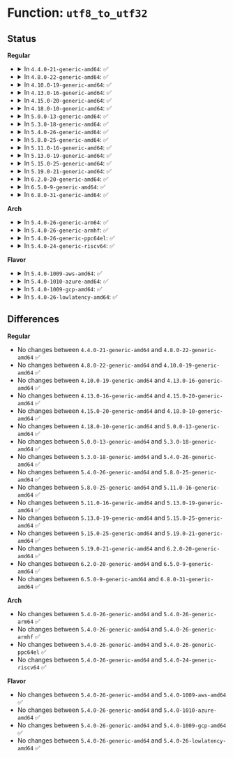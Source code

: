 # Function: <code>utf8_to_utf32</code>

## Status
<b>Regular</b>
<ul>
<li>
<details>
<summary>In <code>4.4.0-21-generic-amd64</code>: ✅</summary>

```c
int utf8_to_utf32(const u8 * s, int inlen, unicode_t * pu)
```

```json
{
  "name": "utf8_to_utf32",
  "collision_type": "Unique Global",
  "inline_type": "No",
  "funcs": [
    {
      "addr": 18446744071582043952,
      "name": "utf8_to_utf32",
      "external": true,
      "loc": "fs/nls/nls_base.c:55",
      "file": "fs/nls/nls_base.c",
      "inline": "seen, unknown",
      "caller_inline": [],
      "caller_func": [
        "fs/nls/nls_base.c:utf8s_to_utf16s"
      ]
    }
  ],
  "symbols": [
    {
      "addr": 18446744071582043952,
      "name": "utf8_to_utf32",
      "section": ".text",
      "bind": "STB_GLOBAL",
      "size": 191
    }
  ]
}
```
</details>
</li>
<li>
<details>
<summary>In <code>4.8.0-22-generic-amd64</code>: ✅</summary>

```c
int utf8_to_utf32(const u8 * s, int inlen, unicode_t * pu)
```

```json
{
  "name": "utf8_to_utf32",
  "collision_type": "Unique Global",
  "inline_type": "No",
  "funcs": [
    {
      "addr": 18446744071582257680,
      "name": "utf8_to_utf32",
      "external": true,
      "loc": "fs/nls/nls_base.c:55",
      "file": "fs/nls/nls_base.c",
      "inline": "seen, unknown",
      "caller_inline": [],
      "caller_func": [
        "fs/nls/nls_base.c:utf8s_to_utf16s"
      ]
    }
  ],
  "symbols": [
    {
      "addr": 18446744071582257680,
      "name": "utf8_to_utf32",
      "section": ".text",
      "bind": "STB_GLOBAL",
      "size": 191
    }
  ]
}
```
</details>
</li>
<li>
<details>
<summary>In <code>4.10.0-19-generic-amd64</code>: ✅</summary>

```c
int utf8_to_utf32(const u8 * s, int inlen, unicode_t * pu)
```

```json
{
  "name": "utf8_to_utf32",
  "collision_type": "Unique Global",
  "inline_type": "No",
  "funcs": [
    {
      "addr": 18446744071582347360,
      "name": "utf8_to_utf32",
      "external": true,
      "loc": "fs/nls/nls_base.c:55",
      "file": "fs/nls/nls_base.c",
      "inline": "seen, unknown",
      "caller_inline": [],
      "caller_func": [
        "fs/nls/nls_base.c:utf8s_to_utf16s"
      ]
    }
  ],
  "symbols": [
    {
      "addr": 18446744071582347360,
      "name": "utf8_to_utf32",
      "section": ".text",
      "bind": "STB_GLOBAL",
      "size": 191
    }
  ]
}
```
</details>
</li>
<li>
<details>
<summary>In <code>4.13.0-16-generic-amd64</code>: ✅</summary>

```c
int utf8_to_utf32(const u8 * s, int inlen, unicode_t * pu)
```

```json
{
  "name": "utf8_to_utf32",
  "collision_type": "Unique Global",
  "inline_type": "No",
  "funcs": [
    {
      "addr": 18446744071582432352,
      "name": "utf8_to_utf32",
      "external": true,
      "loc": "fs/nls/nls_base.c:55",
      "file": "fs/nls/nls_base.c",
      "inline": "seen, unknown",
      "caller_inline": [],
      "caller_func": [
        "fs/nls/nls_base.c:utf8s_to_utf16s"
      ]
    }
  ],
  "symbols": [
    {
      "addr": 18446744071582432352,
      "name": "utf8_to_utf32",
      "section": ".text",
      "bind": "STB_GLOBAL",
      "size": 191
    }
  ]
}
```
</details>
</li>
<li>
<details>
<summary>In <code>4.15.0-20-generic-amd64</code>: ✅</summary>

```c
int utf8_to_utf32(const u8 * s, int inlen, unicode_t * pu)
```

```json
{
  "name": "utf8_to_utf32",
  "collision_type": "Unique Global",
  "inline_type": "No",
  "funcs": [
    {
      "addr": 18446744071582582848,
      "name": "utf8_to_utf32",
      "external": true,
      "loc": "fs/nls/nls_base.c:55",
      "file": "fs/nls/nls_base.c",
      "inline": "seen, unknown",
      "caller_inline": [],
      "caller_func": [
        "fs/nls/nls_base.c:utf8s_to_utf16s"
      ]
    }
  ],
  "symbols": [
    {
      "addr": 18446744071582582848,
      "name": "utf8_to_utf32",
      "section": ".text",
      "bind": "STB_GLOBAL",
      "size": 191
    }
  ]
}
```
</details>
</li>
<li>
<details>
<summary>In <code>4.18.0-10-generic-amd64</code>: ✅</summary>

```c
int utf8_to_utf32(const u8 * s, int inlen, unicode_t * pu)
```

```json
{
  "name": "utf8_to_utf32",
  "collision_type": "Unique Global",
  "inline_type": "No",
  "funcs": [
    {
      "addr": 18446744071582775376,
      "name": "utf8_to_utf32",
      "external": true,
      "loc": "fs/nls/nls_base.c:55",
      "file": "fs/nls/nls_base.c",
      "inline": "seen, unknown",
      "caller_inline": [],
      "caller_func": [
        "fs/nls/nls_base.c:utf8s_to_utf16s"
      ]
    }
  ],
  "symbols": [
    {
      "addr": 18446744071582775376,
      "name": "utf8_to_utf32",
      "section": ".text",
      "bind": "STB_GLOBAL",
      "size": 198
    }
  ]
}
```
</details>
</li>
<li>
<details>
<summary>In <code>5.0.0-13-generic-amd64</code>: ✅</summary>

```c
int utf8_to_utf32(const u8 * s, int inlen, unicode_t * pu)
```

```json
{
  "name": "utf8_to_utf32",
  "collision_type": "Unique Global",
  "inline_type": "No",
  "funcs": [
    {
      "addr": 18446744071582879328,
      "name": "utf8_to_utf32",
      "external": true,
      "loc": "fs/nls/nls_base.c:55",
      "file": "fs/nls/nls_base.c",
      "inline": "seen, unknown",
      "caller_inline": [],
      "caller_func": [
        "fs/nls/nls_base.c:utf8s_to_utf16s"
      ]
    }
  ],
  "symbols": [
    {
      "addr": 18446744071582879328,
      "name": "utf8_to_utf32",
      "section": ".text",
      "bind": "STB_GLOBAL",
      "size": 198
    }
  ]
}
```
</details>
</li>
<li>
<details>
<summary>In <code>5.3.0-18-generic-amd64</code>: ✅</summary>

```c
int utf8_to_utf32(const u8 * s, int inlen, unicode_t * pu)
```

```json
{
  "name": "utf8_to_utf32",
  "collision_type": "Unique Global",
  "inline_type": "No",
  "funcs": [
    {
      "addr": 18446744071583053760,
      "name": "utf8_to_utf32",
      "external": true,
      "loc": "fs/nls/nls_base.c:55",
      "file": "fs/nls/nls_base.c",
      "inline": "seen, unknown",
      "caller_inline": [],
      "caller_func": [
        "fs/nls/nls_base.c:utf8s_to_utf16s"
      ]
    }
  ],
  "symbols": [
    {
      "addr": 18446744071583053760,
      "name": "utf8_to_utf32",
      "section": ".text",
      "bind": "STB_GLOBAL",
      "size": 150
    }
  ]
}
```
</details>
</li>
<li>
<details>
<summary>In <code>5.4.0-26-generic-amd64</code>: ✅</summary>

```c
int utf8_to_utf32(const u8 * s, int inlen, unicode_t * pu)
```

```json
{
  "name": "utf8_to_utf32",
  "collision_type": "Unique Global",
  "inline_type": "No",
  "funcs": [
    {
      "addr": 18446744071583160176,
      "name": "utf8_to_utf32",
      "external": true,
      "loc": "fs/nls/nls_base.c:55",
      "file": "fs/nls/nls_base.c",
      "inline": "seen, unknown",
      "caller_inline": [],
      "caller_func": [
        "fs/nls/nls_base.c:utf8s_to_utf16s"
      ]
    }
  ],
  "symbols": [
    {
      "addr": 18446744071583160176,
      "name": "utf8_to_utf32",
      "section": ".text",
      "bind": "STB_GLOBAL",
      "size": 150
    }
  ]
}
```
</details>
</li>
<li>
<details>
<summary>In <code>5.8.0-25-generic-amd64</code>: ✅</summary>

```c
int utf8_to_utf32(const u8 * s, int inlen, unicode_t * pu)
```

```json
{
  "name": "utf8_to_utf32",
  "collision_type": "Unique Global",
  "inline_type": "No",
  "funcs": [
    {
      "addr": 18446744071583482704,
      "name": "utf8_to_utf32",
      "external": true,
      "loc": "fs/nls/nls_base.c:55",
      "file": "fs/nls/nls_base.c",
      "inline": "seen, unknown",
      "caller_inline": [],
      "caller_func": [
        "fs/nls/nls_base.c:utf8s_to_utf16s"
      ]
    }
  ],
  "symbols": [
    {
      "addr": 18446744071583482704,
      "name": "utf8_to_utf32",
      "section": ".text",
      "bind": "STB_GLOBAL",
      "size": 155
    }
  ]
}
```
</details>
</li>
<li>
<details>
<summary>In <code>5.11.0-16-generic-amd64</code>: ✅</summary>

```c
int utf8_to_utf32(const u8 * s, int inlen, unicode_t * pu)
```

```json
{
  "name": "utf8_to_utf32",
  "collision_type": "Unique Global",
  "inline_type": "No",
  "funcs": [
    {
      "addr": 18446744071583590960,
      "name": "utf8_to_utf32",
      "external": true,
      "loc": "fs/nls/nls_base.c:55",
      "file": "fs/nls/nls_base.c",
      "inline": "seen, unknown",
      "caller_inline": [],
      "caller_func": [
        "fs/nls/nls_base.c:utf8s_to_utf16s"
      ]
    }
  ],
  "symbols": [
    {
      "addr": 18446744071583590960,
      "name": "utf8_to_utf32",
      "section": ".text",
      "bind": "STB_GLOBAL",
      "size": 155
    }
  ]
}
```
</details>
</li>
<li>
<details>
<summary>In <code>5.13.0-19-generic-amd64</code>: ✅</summary>

```c
int utf8_to_utf32(const u8 * s, int inlen, unicode_t * pu)
```

```json
{
  "name": "utf8_to_utf32",
  "collision_type": "Unique Global",
  "inline_type": "No",
  "funcs": [
    {
      "addr": 18446744071583614048,
      "name": "utf8_to_utf32",
      "external": true,
      "loc": "fs/nls/nls_base.c:55",
      "file": "fs/nls/nls_base.c",
      "inline": "seen, unknown",
      "caller_inline": [],
      "caller_func": [
        "fs/nls/nls_base.c:utf8s_to_utf16s"
      ]
    }
  ],
  "symbols": [
    {
      "addr": 18446744071583614048,
      "name": "utf8_to_utf32",
      "section": ".text",
      "bind": "STB_GLOBAL",
      "size": 149
    }
  ]
}
```
</details>
</li>
<li>
<details>
<summary>In <code>5.15.0-25-generic-amd64</code>: ✅</summary>

```c
int utf8_to_utf32(const u8 * s, int inlen, unicode_t * pu)
```

```json
{
  "name": "utf8_to_utf32",
  "collision_type": "Unique Global",
  "inline_type": "No",
  "funcs": [
    {
      "addr": 18446744071583972464,
      "name": "utf8_to_utf32",
      "external": true,
      "loc": "fs/nls/nls_base.c:55",
      "file": "fs/nls/nls_base.c",
      "inline": "seen, unknown",
      "caller_inline": [],
      "caller_func": [
        "fs/nls/nls_base.c:utf8s_to_utf16s"
      ]
    }
  ],
  "symbols": [
    {
      "addr": 18446744071583972464,
      "name": "utf8_to_utf32",
      "section": ".text",
      "bind": "STB_GLOBAL",
      "size": 149
    }
  ]
}
```
</details>
</li>
<li>
<details>
<summary>In <code>5.19.0-21-generic-amd64</code>: ✅</summary>

```c
int utf8_to_utf32(const u8 * s, int inlen, unicode_t * pu)
```

```json
{
  "name": "utf8_to_utf32",
  "collision_type": "Unique Global",
  "inline_type": "No",
  "funcs": [
    {
      "addr": 18446744071584555152,
      "name": "utf8_to_utf32",
      "external": true,
      "loc": "fs/nls/nls_base.c:55",
      "file": "fs/nls/nls_base.c",
      "inline": "seen, unknown",
      "caller_inline": [],
      "caller_func": [
        "fs/nls/nls_base.c:utf8s_to_utf16s"
      ]
    }
  ],
  "symbols": [
    {
      "addr": 18446744071584555152,
      "name": "utf8_to_utf32",
      "section": ".text",
      "bind": "STB_GLOBAL",
      "size": 182
    }
  ]
}
```
</details>
</li>
<li>
<details>
<summary>In <code>6.2.0-20-generic-amd64</code>: ✅</summary>

```c
int utf8_to_utf32(const u8 * s, int inlen, unicode_t * pu)
```

```json
{
  "name": "utf8_to_utf32",
  "collision_type": "Unique Global",
  "inline_type": "No",
  "funcs": [
    {
      "addr": 18446744071585232144,
      "name": "utf8_to_utf32",
      "external": true,
      "loc": "fs/nls/nls_base.c:55",
      "file": "fs/nls/nls_base.c",
      "inline": "seen, unknown",
      "caller_inline": [],
      "caller_func": [
        "fs/nls/nls_base.c:utf8s_to_utf16s"
      ]
    }
  ],
  "symbols": [
    {
      "addr": 18446744071585232144,
      "name": "utf8_to_utf32",
      "section": ".text",
      "bind": "STB_GLOBAL",
      "size": 182
    }
  ]
}
```
</details>
</li>
<li>
<details>
<summary>In <code>6.5.0-9-generic-amd64</code>: ✅</summary>

```c
int utf8_to_utf32(const u8 * s, int inlen, unicode_t * pu)
```

```json
{
  "name": "utf8_to_utf32",
  "collision_type": "Unique Global",
  "inline_type": "No",
  "funcs": [
    {
      "addr": 18446744071585461728,
      "name": "utf8_to_utf32",
      "external": true,
      "loc": "fs/nls/nls_base.c:55",
      "file": "fs/nls/nls_base.c",
      "inline": "seen, unknown",
      "caller_inline": [],
      "caller_func": [
        "fs/nls/nls_base.c:utf8s_to_utf16s"
      ]
    }
  ],
  "symbols": [
    {
      "addr": 18446744071585461728,
      "name": "utf8_to_utf32",
      "section": ".text",
      "bind": "STB_GLOBAL",
      "size": 182
    }
  ]
}
```
</details>
</li>
<li>
<details>
<summary>In <code>6.8.0-31-generic-amd64</code>: ✅</summary>

```c
int utf8_to_utf32(const u8 * s, int inlen, unicode_t * pu)
```

```json
{
  "name": "utf8_to_utf32",
  "collision_type": "Unique Global",
  "inline_type": "No",
  "funcs": [
    {
      "addr": 18446744071585696704,
      "name": "utf8_to_utf32",
      "external": true,
      "loc": "fs/nls/nls_base.c:55",
      "file": "fs/nls/nls_base.c",
      "inline": "seen, unknown",
      "caller_inline": [],
      "caller_func": [
        "fs/nls/nls_base.c:utf8s_to_utf16s"
      ]
    }
  ],
  "symbols": [
    {
      "addr": 18446744071585696704,
      "name": "utf8_to_utf32",
      "section": ".text",
      "bind": "STB_GLOBAL",
      "size": 182
    }
  ]
}
```
</details>
</li>
</ul>
<b>Arch</b>
<ul>
<li>
<details>
<summary>In <code>5.4.0-26-generic-arm64</code>: ✅</summary>

```c
int utf8_to_utf32(const u8 * s, int inlen, unicode_t * pu)
```

```json
{
  "name": "utf8_to_utf32",
  "collision_type": "Unique Global",
  "inline_type": "No",
  "funcs": [
    {
      "addr": 18446603336494871648,
      "name": "utf8_to_utf32",
      "external": true,
      "loc": "fs/nls/nls_base.c:55",
      "file": "fs/nls/nls_base.c",
      "inline": "seen, unknown",
      "caller_inline": [],
      "caller_func": [
        "fs/nls/nls_base.c:utf8s_to_utf16s"
      ]
    }
  ],
  "symbols": [
    {
      "addr": 18446603336494871648,
      "name": "utf8_to_utf32",
      "section": ".text",
      "bind": "STB_GLOBAL",
      "size": 208
    }
  ]
}
```
</details>
</li>
<li>
<details>
<summary>In <code>5.4.0-26-generic-armhf</code>: ✅</summary>

```c
int utf8_to_utf32(const u8 * s, int inlen, unicode_t * pu)
```

```json
{
  "name": "utf8_to_utf32",
  "collision_type": "Unique Global",
  "inline_type": "No",
  "funcs": [
    {
      "addr": 3228287880,
      "name": "utf8_to_utf32",
      "external": true,
      "loc": "fs/nls/nls_base.c:55",
      "file": "fs/nls/nls_base.c",
      "inline": "seen, unknown",
      "caller_inline": [],
      "caller_func": [
        "fs/nls/nls_base.c:utf8s_to_utf16s"
      ]
    }
  ],
  "symbols": [
    {
      "addr": 3228287880,
      "name": "utf8_to_utf32",
      "section": ".text",
      "bind": "STB_GLOBAL",
      "size": 172
    }
  ]
}
```
</details>
</li>
<li>
<details>
<summary>In <code>5.4.0-26-generic-ppc64el</code>: ✅</summary>

```c
int utf8_to_utf32(const u8 * s, int inlen, unicode_t * pu)
```

```json
{
  "name": "utf8_to_utf32",
  "collision_type": "Unique Global",
  "inline_type": "No",
  "funcs": [
    {
      "addr": 13835058055288728592,
      "name": "utf8_to_utf32",
      "external": true,
      "loc": "fs/nls/nls_base.c:55",
      "file": "fs/nls/nls_base.c",
      "inline": "seen, unknown",
      "caller_inline": [],
      "caller_func": [
        "fs/nls/nls_base.c:utf8s_to_utf16s"
      ]
    }
  ],
  "symbols": [
    {
      "addr": 13835058055288728592,
      "name": "utf8_to_utf32",
      "section": ".text",
      "bind": "STB_GLOBAL",
      "size": 252
    }
  ]
}
```
</details>
</li>
<li>
<details>
<summary>In <code>5.4.0-24-generic-riscv64</code>: ✅</summary>

```c
int utf8_to_utf32(const u8 * s, int inlen, unicode_t * pu)
```

```json
{
  "name": "utf8_to_utf32",
  "collision_type": "Unique Global",
  "inline_type": "No",
  "funcs": [
    {
      "addr": 18446743936274190564,
      "name": "utf8_to_utf32",
      "external": true,
      "loc": "fs/nls/nls_base.c:55",
      "file": "fs/nls/nls_base.c",
      "inline": "seen, unknown",
      "caller_inline": [],
      "caller_func": [
        "fs/nls/nls_base.c:utf8s_to_utf16s"
      ]
    }
  ],
  "symbols": [
    {
      "addr": 18446743936274190564,
      "name": "utf8_to_utf32",
      "section": ".text",
      "bind": "STB_GLOBAL",
      "size": 174
    }
  ]
}
```
</details>
</li>
</ul>
<b>Flavor</b>
<ul>
<li>
<details>
<summary>In <code>5.4.0-1009-aws-amd64</code>: ✅</summary>

```c
int utf8_to_utf32(const u8 * s, int inlen, unicode_t * pu)
```

```json
{
  "name": "utf8_to_utf32",
  "collision_type": "Unique Global",
  "inline_type": "No",
  "funcs": [
    {
      "addr": 18446744071583128912,
      "name": "utf8_to_utf32",
      "external": true,
      "loc": "fs/nls/nls_base.c:55",
      "file": "fs/nls/nls_base.c",
      "inline": "seen, unknown",
      "caller_inline": [],
      "caller_func": [
        "fs/nls/nls_base.c:utf8s_to_utf16s"
      ]
    }
  ],
  "symbols": [
    {
      "addr": 18446744071583128912,
      "name": "utf8_to_utf32",
      "section": ".text",
      "bind": "STB_GLOBAL",
      "size": 150
    }
  ]
}
```
</details>
</li>
<li>
<details>
<summary>In <code>5.4.0-1010-azure-amd64</code>: ✅</summary>

```c
int utf8_to_utf32(const u8 * s, int inlen, unicode_t * pu)
```

```json
{
  "name": "utf8_to_utf32",
  "collision_type": "Unique Global",
  "inline_type": "No",
  "funcs": [
    {
      "addr": 18446744071583066064,
      "name": "utf8_to_utf32",
      "external": true,
      "loc": "fs/nls/nls_base.c:55",
      "file": "fs/nls/nls_base.c",
      "inline": "seen, unknown",
      "caller_inline": [],
      "caller_func": [
        "fs/nls/nls_base.c:utf8s_to_utf16s"
      ]
    }
  ],
  "symbols": [
    {
      "addr": 18446744071583066064,
      "name": "utf8_to_utf32",
      "section": ".text",
      "bind": "STB_GLOBAL",
      "size": 150
    }
  ]
}
```
</details>
</li>
<li>
<details>
<summary>In <code>5.4.0-1009-gcp-amd64</code>: ✅</summary>

```c
int utf8_to_utf32(const u8 * s, int inlen, unicode_t * pu)
```

```json
{
  "name": "utf8_to_utf32",
  "collision_type": "Unique Global",
  "inline_type": "No",
  "funcs": [
    {
      "addr": 18446744071583117520,
      "name": "utf8_to_utf32",
      "external": true,
      "loc": "fs/nls/nls_base.c:55",
      "file": "fs/nls/nls_base.c",
      "inline": "seen, unknown",
      "caller_inline": [],
      "caller_func": [
        "fs/nls/nls_base.c:utf8s_to_utf16s"
      ]
    }
  ],
  "symbols": [
    {
      "addr": 18446744071583117520,
      "name": "utf8_to_utf32",
      "section": ".text",
      "bind": "STB_GLOBAL",
      "size": 150
    }
  ]
}
```
</details>
</li>
<li>
<details>
<summary>In <code>5.4.0-26-lowlatency-amd64</code>: ✅</summary>

```c
int utf8_to_utf32(const u8 * s, int inlen, unicode_t * pu)
```

```json
{
  "name": "utf8_to_utf32",
  "collision_type": "Unique Global",
  "inline_type": "No",
  "funcs": [
    {
      "addr": 18446744071583206736,
      "name": "utf8_to_utf32",
      "external": true,
      "loc": "fs/nls/nls_base.c:55",
      "file": "fs/nls/nls_base.c",
      "inline": "seen, unknown",
      "caller_inline": [],
      "caller_func": [
        "fs/nls/nls_base.c:utf8s_to_utf16s"
      ]
    }
  ],
  "symbols": [
    {
      "addr": 18446744071583206736,
      "name": "utf8_to_utf32",
      "section": ".text",
      "bind": "STB_GLOBAL",
      "size": 150
    }
  ]
}
```
</details>
</li>
</ul>

## Differences
<b>Regular</b>
<ul>
<li>
No changes between <code>4.4.0-21-generic-amd64</code> and <code>4.8.0-22-generic-amd64</code> ✅
</li>
<li>
No changes between <code>4.8.0-22-generic-amd64</code> and <code>4.10.0-19-generic-amd64</code> ✅
</li>
<li>
No changes between <code>4.10.0-19-generic-amd64</code> and <code>4.13.0-16-generic-amd64</code> ✅
</li>
<li>
No changes between <code>4.13.0-16-generic-amd64</code> and <code>4.15.0-20-generic-amd64</code> ✅
</li>
<li>
No changes between <code>4.15.0-20-generic-amd64</code> and <code>4.18.0-10-generic-amd64</code> ✅
</li>
<li>
No changes between <code>4.18.0-10-generic-amd64</code> and <code>5.0.0-13-generic-amd64</code> ✅
</li>
<li>
No changes between <code>5.0.0-13-generic-amd64</code> and <code>5.3.0-18-generic-amd64</code> ✅
</li>
<li>
No changes between <code>5.3.0-18-generic-amd64</code> and <code>5.4.0-26-generic-amd64</code> ✅
</li>
<li>
No changes between <code>5.4.0-26-generic-amd64</code> and <code>5.8.0-25-generic-amd64</code> ✅
</li>
<li>
No changes between <code>5.8.0-25-generic-amd64</code> and <code>5.11.0-16-generic-amd64</code> ✅
</li>
<li>
No changes between <code>5.11.0-16-generic-amd64</code> and <code>5.13.0-19-generic-amd64</code> ✅
</li>
<li>
No changes between <code>5.13.0-19-generic-amd64</code> and <code>5.15.0-25-generic-amd64</code> ✅
</li>
<li>
No changes between <code>5.15.0-25-generic-amd64</code> and <code>5.19.0-21-generic-amd64</code> ✅
</li>
<li>
No changes between <code>5.19.0-21-generic-amd64</code> and <code>6.2.0-20-generic-amd64</code> ✅
</li>
<li>
No changes between <code>6.2.0-20-generic-amd64</code> and <code>6.5.0-9-generic-amd64</code> ✅
</li>
<li>
No changes between <code>6.5.0-9-generic-amd64</code> and <code>6.8.0-31-generic-amd64</code> ✅
</li>
</ul>
<b>Arch</b>
<ul>
<li>
No changes between <code>5.4.0-26-generic-amd64</code> and <code>5.4.0-26-generic-arm64</code> ✅
</li>
<li>
No changes between <code>5.4.0-26-generic-amd64</code> and <code>5.4.0-26-generic-armhf</code> ✅
</li>
<li>
No changes between <code>5.4.0-26-generic-amd64</code> and <code>5.4.0-26-generic-ppc64el</code> ✅
</li>
<li>
No changes between <code>5.4.0-26-generic-amd64</code> and <code>5.4.0-24-generic-riscv64</code> ✅
</li>
</ul>
<b>Flavor</b>
<ul>
<li>
No changes between <code>5.4.0-26-generic-amd64</code> and <code>5.4.0-1009-aws-amd64</code> ✅
</li>
<li>
No changes between <code>5.4.0-26-generic-amd64</code> and <code>5.4.0-1010-azure-amd64</code> ✅
</li>
<li>
No changes between <code>5.4.0-26-generic-amd64</code> and <code>5.4.0-1009-gcp-amd64</code> ✅
</li>
<li>
No changes between <code>5.4.0-26-generic-amd64</code> and <code>5.4.0-26-lowlatency-amd64</code> ✅
</li>
</ul>
